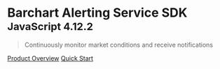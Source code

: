 # Barchart Alerting Service SDK <small>JavaScript 4.12.2</small>

> Continuously monitor market conditions and receive notifications

[Product Overview](/content/product_overview)
[Quick Start](/content/quick_start)